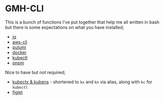 # GMH-CLI
This is a bunch of functions I've put together that help me all written in bash but there is some expectations on what you have installed;

- [jq](https://stedolan.github.io/jq/)
- [aws-cli](https://aws.amazon.com/cli/)
- [pulumi](https://www.pulumi.com/docs/get-started/install/)
- [docker](https://docs.docker.com/get-docker/)
- [kubectl](https://kubernetes.io/docs/tasks/tools/install-kubectl/)
- [pnpm](https://pnpm.js.org/en/installation)

Nice to have but not required;
- [kubectx & kubens](https://github.com/ahmetb/kubectx) - shortened to `kx` and `kn` via alias, along with `kc` for `kubectl`
- [figlet](http://www.figlet.org/)